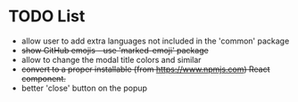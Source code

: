 # TODO List

- allow user to add extra languages not included in the 'common' package
- ~~show GitHub emojis - use 'marked-emoji' package~~
- allow to change the modal title colors and similar
- ~~convert to a proper installable (from <https://www.npmjs.com>) React
  component.~~
- better 'close' button on the popup
